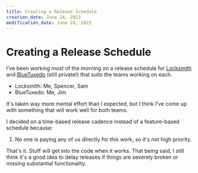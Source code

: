 ```yaml
---
title: Creating a Release Schedule
creation_date: June 24, 2023
modification_date: June 24, 2023
---
```

# Creating a Release Schedule
I've been working most of the morning on a release schedule for [Locksmith](https://github.com/TrimarcJake/Locksmith) and [BlueTuxedo](https://github.com/TrimarcJake/BlueTuxedo) (still private!) that suits the teams working on each. 

* Locksmith: Me, Spencer, Sam
* BlueTuxedo: Me, Jim

It's taken way more mental effort than I expected, but I think I've come up with something that will work well for both teams.

I decided on a time-based release cadence instead of a feature-based schedule because:
1. No one is paying any of us directly for this work, so it's not high priority.

That's it. Stuff will get into the code when it works. That being said, I still think it's a good idea to delay releases if things are severely broken or missing substantial functionality.
